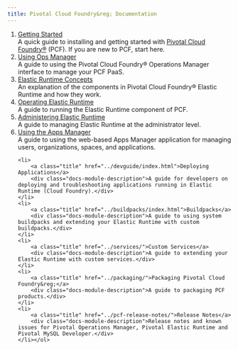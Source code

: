 ```yaml
---
title: Pivotal Cloud Foundry&reg; Documentation
---
```


<ol class="class-list">
    <li>
        <a class="title" href="./index.html">Getting Started</a>
        <div class="docs-module-description">A quick guide to installing and getting started with <a href="https://network.pivotal.io/products/pivotal-cf">Pivotal Cloud Foundry&reg;</a> (PCF). If you are new to PCF, start here.</div>
    </li>
    <li>
        <a class="title" href="../customizing/index.html">Using Ops Manager</a>
        <div class="docs-module-description">A guide to using the Pivotal Cloud Foundry&reg; Operations Manager interface to manage your PCF PaaS.</div>
    </li>
    <li>
        <a class="title" href="../concepts/index.html">Elastic Runtime Concepts</a>
        <div class="docs-module-description">An explanation of the components in Pivotal Cloud Foundry&reg; Elastic Runtime and how they work.</div>
    </li>
    <li>
        <a class="title" href="../opsguide/index.html">Operating Elastic Runtime</a>
        <div class="docs-module-description">A guide to running the Elastic Runtime component of PCF.</div>
    </li>
    <li>
        <a class="title" href="../adminguide/index.html">Administering Elastic Runtime</a>
        <div class="docs-module-description">A guide to managing Elastic Runtime at the administrator level.</div>
    </li>
    <li>
        <a class="title" href="../console/index.html">Using the Apps Manager</a>
        <div class="docs-module-description">A guide to using the web-based Apps Manager application for managing users, organizations, spaces, and applications.</div>
    </li>

    <li>
        <a class="title" href="../devguide/index.html">Deploying Applications</a>
        <div class="docs-module-description">A guide for developers on deploying and troubleshooting applications running in Elastic Runtime (Cloud Foundry).</div>
    </li>
    <li>
        <a class="title" href="../buildpacks/index.html">Buildpacks</a>
        <div class="docs-module-description">A guide to using system buildpacks and extending your Elastic Runtime with custom buildpacks.</div>
    </li>
    <li>
        <a class="title" href="../services/">Custom Services</a>
        <div class="docs-module-description">A guide to extending your Elastic Runtime with custom services.</div>
    </li>
	<li>
        <a class="title" href="../packaging/">Packaging Pivotal Cloud Foundry&reg;</a>
        <div class="docs-module-description">A guide to packaging PCF products.</div>
    </li>
    <li>
        <a class="title" href="../pcf-release-notes/">Release Notes</a>
        <div class="docs-module-description">Release notes and known issues for Pivotal Operations Manager, Pivotal Elastic Runtime and Pivotal MySQL Developer.</div>
    </li></ol>